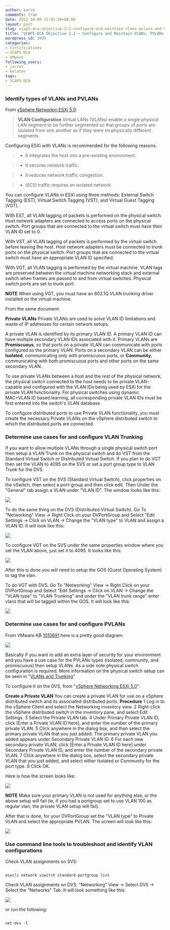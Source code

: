 ```yaml
---
author: karim
comments: true
date: 2012-10-09 15:01:58+00:00
layout: post
slug: vcap5-dca-objective-2-2-configure-and-maintain-vlans-pvlans-and-vlan-settings
title: 'VCAP5-DCA Objective 2.2 – Configure and Maintain VLANs, PVLANs and VLAN Settings '
wordpress_id: 3999
categories:
- Certifications
- VCAP5-DCA
- VMware
following_users:
- jarret
- kelatov
tags:
- VCAP5-DCA
---
```


### Identify types of VLANs and PVLANs


From [vSphere Networkin ESXi 5.0](http://pubs.vmware.com/vsphere-50/topic/com.vmware.ICbase/PDF/vsphere-esxi-vcenter-server-50-networking-guide.pdf):


> **VLAN Configuration**
Virtual LANs (VLANs) enable a single physical LAN segment to be further segmented so that groups of ports are isolated from one another as if they were on physically different segments.

Configuring ESXi with VLANs is recommended for the following reasons.

> 
> 
	
>   * It integrates the host into a pre-existing environment.
> 
	
>   * It secures network traffic.
> 
	
>   * It reduces network traffic congestion.
> 
	
>   * iSCSI traffic requires an isolated network.
> 

You can configure VLANs in ESXi using three methods: External Switch Tagging (EST), Virtual Switch Tagging (VST), and Virtual Guest Tagging (VGT).

With EST, all VLAN tagging of packets is performed on the physical switch. Host network adapters are connected to access ports on the physical switch. Port groups that are connected to the virtual switch must have their VLAN ID set to 0.

With VST, all VLAN tagging of packets is performed by the virtual switch before leaving the host. Host network adapters must be connected to trunk ports on the physical switch. Port groups that are connected to the virtual switch must have an appropriate VLAN ID specified.

With VGT, all VLAN tagging is performed by the virtual machine. VLAN tags are preserved between the virtual machine networking stack and external switch when frames are passed to and from virtual switches. Physical switch ports are set to trunk port.

**NOTE** When using VGT, you must have an 802.1Q VLAN trunking driver installed on the virtual machine.



From the same document:



> 
**Private VLANs**
Private VLANs are used to solve VLAN ID limitations and waste of IP addresses for certain network setups.

A private VLAN is identified by its primary VLAN ID. A primary VLAN ID can have multiple secondary VLAN IDs associated with it. Primary VLANs are **Promiscuous**, so that ports on a private VLAN can communicate with ports configured as the primary VLAN. Ports on a secondary VLAN can be either **Isolated**, communicating only with promiscuous ports, or **Community**, communicating with both promiscuous ports and other ports on the same secondary VLAN.

To use private VLANs between a host and the rest of the physical network, the physical switch connected to the host needs to be private VLAN-capable and configured with the VLAN IDs being used by ESXi for the private VLAN functionality. For physical switches using dynamic MAC+VLAN ID based learning, all corresponding private VLAN IDs must be first entered into the switch's VLAN database.

To configure distributed ports to use Private VLAN functionality, you must create the necessary Private VLANs on the vSphere distributed switch to which the distributed ports are connected.






### Determine use cases for and configure VLAN Trunking


If you want to allow multiple VLANs through a single physical switch port then setup a VLAN Trunk on the physical switch and do VST from the Standard Virtual Switch or Distributed Virtual Switch. If you plan to do VGT then set the VLAN to 4095 on the SVS or set a port group type to VLAN Trunk for the DVS. 

To configure VST on the SVS (Standard Virtual Switch), click properties on the vSwitch, then select a port-group and then click edit. Then Under the "General" tab assign a VLAN under "VLAN ID". The window looks like this:

[![](http://virtuallyhyper.com/wp-content/uploads/2012/09/vst_svs.png)](http://virtuallyhyper.com/wp-content/uploads/2012/09/vst_svs.png)

To do the same thing on the DVS (Distributed Virtual Switch). Go To "Networking" View -> Right Click on your DVPortGroup and Select "Edit Settings -> Click on VLAN -> Change the "VLAN type" to VLAN and assign a VLAN ID. It will look like this:

[![](http://virtuallyhyper.com/wp-content/uploads/2012/09/vst_dvs.png)](http://virtuallyhyper.com/wp-content/uploads/2012/09/vst_dvs.png)

To configure VGT on the SVS under the same properties window where you set the VLAN above, just set it to 4095. It looks like this:

[![](http://virtuallyhyper.com/wp-content/uploads/2012/09/vgt_svs.png)](http://virtuallyhyper.com/wp-content/uploads/2012/09/vgt_svs.png)

After this is done you will need to setup the GOS (Guest Operating System) to tag the vlan.

To do VGT with DVS. Go To "Networking" View -> Right Click on your DVPortGroup and Select "Edit Settings -> Click on VLAN -> Change the "VLAN type" to "VLAN Trunking" and under the "VLAN trunk range" enter vlans that will be tagged within the GOS. It will look like this:

[![](http://virtuallyhyper.com/wp-content/uploads/2012/09/vgt_dvs.png)](http://virtuallyhyper.com/wp-content/uploads/2012/09/vgt_dvs.png)



### Determine use cases for and configure PVLANs


From VMware KB [1010691](http://kb.vmware.com/kb/1010691) here is a pretty good diagram:

[![](http://virtuallyhyper.com/wp-content/uploads/2012/09/pvlans_vmware.png)](http://virtuallyhyper.com/wp-content/uploads/2012/09/pvlans_vmware.png)

Basically if you want to add an extra layer of security for your environment and you have a use case for the PVLANs types (isolated, community, and promiscuous) then setup VLANs. As a side note physical switch configuration is required. More information on the physical switch setup can be seen in "[VLANs and Trunking](http://www.ciscopress.com/articles/article.asp?p=29803&seqNum=6)"

To configure it on the DVS, from "[vSphere Networking ESXi 5.0](http://pubs.vmware.com/vsphere-50/topic/com.vmware.ICbase/PDF/vsphere-esxi-vcenter-server-50-networking-guide.pdf)":



> 
**Create a Private VLAN**
You can create a private VLAN for use on a vSphere distributed switch and its associated distributed ports.
**Procedure**
1 Log in to the vSphere Client and select the Networking inventory view.
2 Right-click the vSphere distributed switch in the inventory pane, and select Edit Settings.
3 Select the Private VLAN tab.
4 Under Primary Private VLAN ID, click [Enter a Private VLAN ID here], and enter the number of the primary private VLAN.
5 Click anywhere in the dialog box, and then select the primary private VLAN that you just added. The primary private VLAN you added appears under Secondary Private VLAN ID.
6 For each new secondary private VLAN, click [Enter a Private VLAN ID here] under Secondary Private VLAN ID, and enter the number of the secondary private VLAN.
7 Click anywhere in the dialog box, select the secondary private VLAN that you just added, and select either Isolated or Community for the port type.
8 Click OK.




Here is how the screen looks like:

[![](http://virtuallyhyper.com/wp-content/uploads/2012/09/pvlans_dvs.png)](http://virtuallyhyper.com/wp-content/uploads/2012/09/pvlans_dvs.png)

**NOTE** Make sure your primary VLAN is not used for anything else, or the above setup will fail (ie, if you had a portgroup set to use VLAN 100 as regular vlan, the private VLAN setup will fail).

After that is done, for your DVPortGroup set the "VLAN type" to Private VLAN and select the appropriate PVLAN. The screen will look like this:

[![](http://virtuallyhyper.com/wp-content/uploads/2012/09/pvlans_dvpg.png)](http://virtuallyhyper.com/wp-content/uploads/2012/09/pvlans_dvpg.png)



### Use command line tools to troubleshoot and identify VLAN configurations


Check VLAN assignments on SVS:


```

esxcli network vswitch standard portgroup list

```


Check VLAN assignments on DVS. "Networking" View -> Select DVS -> Select the "Networks" Tab. It will look something like this:

[![](http://virtuallyhyper.com/wp-content/uploads/2012/09/dvs_vlans_view.png)](http://virtuallyhyper.com/wp-content/uploads/2012/09/dvs_vlans_view.png)

or run the following:


```

net-dvs -l

```




